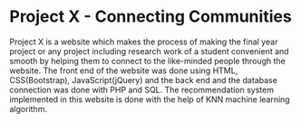# Project X - Connecting Communities
Project X is a website which makes the process of making the final year project or any project including research work of a student convenient and smooth by helping them to connect to the like-minded people through the website. The front end of the website was done using HTML, CSS(Bootstrap), JavaScript(jQuery) and the back end and the database connection was done with PHP and SQL. The recommendation system implemented in this website is done with the help of KNN machine learning algorithm.
